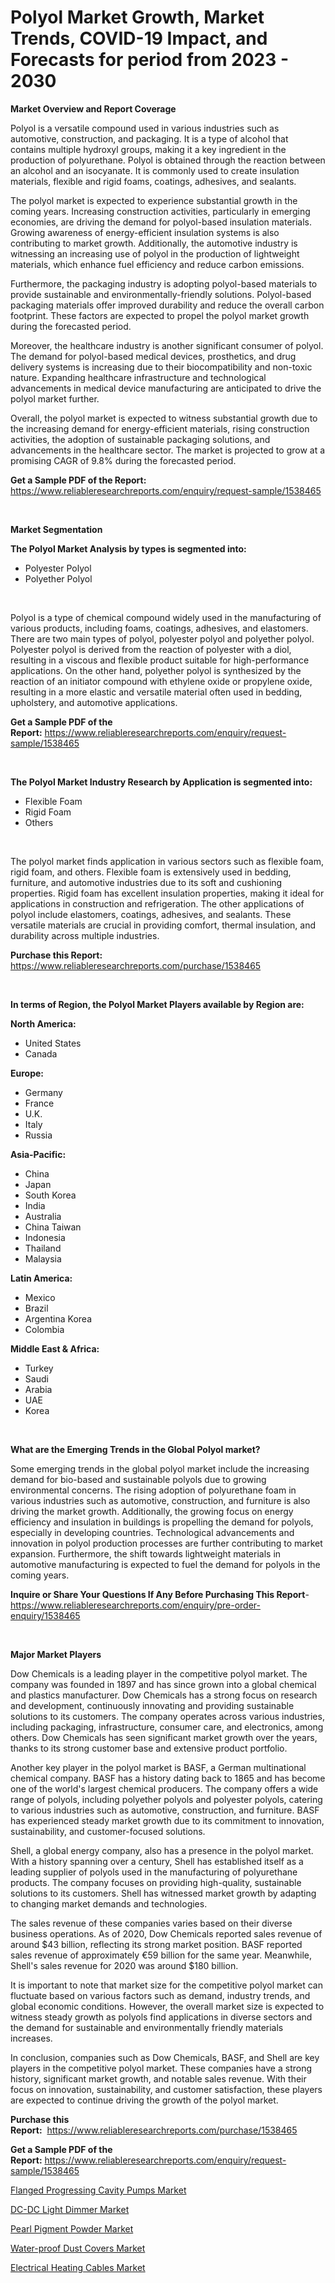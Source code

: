 <p><h1>Polyol Market Growth, Market Trends, COVID-19 Impact, and Forecasts for period from 2023 - 2030</h1></p><p><strong>Market Overview and Report Coverage</strong></p>
<p><p>Polyol is a versatile compound used in various industries such as automotive, construction, and packaging. It is a type of alcohol that contains multiple hydroxyl groups, making it a key ingredient in the production of polyurethane. Polyol is obtained through the reaction between an alcohol and an isocyanate. It is commonly used to create insulation materials, flexible and rigid foams, coatings, adhesives, and sealants.</p><p>The polyol market is expected to experience substantial growth in the coming years. Increasing construction activities, particularly in emerging economies, are driving the demand for polyol-based insulation materials. Growing awareness of energy-efficient insulation systems is also contributing to market growth. Additionally, the automotive industry is witnessing an increasing use of polyol in the production of lightweight materials, which enhance fuel efficiency and reduce carbon emissions.</p><p>Furthermore, the packaging industry is adopting polyol-based materials to provide sustainable and environmentally-friendly solutions. Polyol-based packaging materials offer improved durability and reduce the overall carbon footprint. These factors are expected to propel the polyol market growth during the forecasted period.</p><p>Moreover, the healthcare industry is another significant consumer of polyol. The demand for polyol-based medical devices, prosthetics, and drug delivery systems is increasing due to their biocompatibility and non-toxic nature. Expanding healthcare infrastructure and technological advancements in medical device manufacturing are anticipated to drive the polyol market further.</p><p>Overall, the polyol market is expected to witness substantial growth due to the increasing demand for energy-efficient materials, rising construction activities, the adoption of sustainable packaging solutions, and advancements in the healthcare sector. The market is projected to grow at a promising CAGR of 9.8% during the forecasted period.</p></p>
<p><strong>Get a Sample PDF of the Report:</strong> <a href="https://www.reliableresearchreports.com/enquiry/request-sample/1538465">https://www.reliableresearchreports.com/enquiry/request-sample/1538465</a></p>
<p>&nbsp;</p>
<p><strong>Market Segmentation</strong></p>
<p><strong>The Polyol Market Analysis by types is segmented into:</strong></p>
<p><ul><li>Polyester Polyol</li><li>Polyether Polyol</li></ul></p>
<p>&nbsp;</p>
<p><p>Polyol is a type of chemical compound widely used in the manufacturing of various products, including foams, coatings, adhesives, and elastomers. There are two main types of polyol, polyester polyol and polyether polyol. Polyester polyol is derived from the reaction of polyester with a diol, resulting in a viscous and flexible product suitable for high-performance applications. On the other hand, polyether polyol is synthesized by the reaction of an initiator compound with ethylene oxide or propylene oxide, resulting in a more elastic and versatile material often used in bedding, upholstery, and automotive applications.</p></p>
<p><strong>Get a Sample PDF of the Report:</strong>&nbsp;<a href="https://www.reliableresearchreports.com/enquiry/request-sample/1538465">https://www.reliableresearchreports.com/enquiry/request-sample/1538465</a></p>
<p>&nbsp;</p>
<p><strong>The Polyol Market Industry Research by Application is segmented into:</strong></p>
<p><ul><li>Flexible Foam</li><li>Rigid Foam</li><li>Others</li></ul></p>
<p>&nbsp;</p>
<p><p>The polyol market finds application in various sectors such as flexible foam, rigid foam, and others. Flexible foam is extensively used in bedding, furniture, and automotive industries due to its soft and cushioning properties. Rigid foam has excellent insulation properties, making it ideal for applications in construction and refrigeration. The other applications of polyol include elastomers, coatings, adhesives, and sealants. These versatile materials are crucial in providing comfort, thermal insulation, and durability across multiple industries.</p></p>
<p><strong>Purchase this Report:</strong>&nbsp; <a href="https://www.reliableresearchreports.com/purchase/1538465">https://www.reliableresearchreports.com/purchase/1538465</a></p>
<p>&nbsp;</p>
<p><strong>In terms of Region, the Polyol Market Players available by Region are:</strong></p>
<p>
    <p> <strong> North America: </strong>
        <ul>
            <li>United States</li>
            <li>Canada</li>
        </ul>
        </p> 
    <p> <strong> Europe: </strong>
        <ul>
            <li>Germany</li>
            <li>France</li>
            <li>U.K.</li>
            <li>Italy</li>
            <li>Russia</li>
        </ul>
        </p> 
    <p> <strong> Asia-Pacific: </strong>
        <ul>
            <li>China</li>
            <li>Japan</li>
            <li>South Korea</li>
            <li>India</li>
            <li>Australia</li>
            <li>China Taiwan</li>
            <li>Indonesia</li>
            <li>Thailand</li>
            <li>Malaysia</li>
        </ul>
        </p> 
    <p> <strong> Latin America: </strong>
        <ul>
            <li>Mexico</li>
            <li>Brazil</li>
            <li>Argentina Korea</li>
            <li>Colombia</li>
        </ul>
        </p> 
    <p> <strong> Middle East & Africa: </strong>
        <ul>
            <li>Turkey</li>
            <li>Saudi</li>
            <li>Arabia</li>
            <li>UAE</li>
            <li>Korea</li>
        </ul>
    </p>
    </p>
<p>&nbsp;</p>
<p><strong>What are the Emerging Trends in the Global Polyol market?</strong></p>
<p><p>Some emerging trends in the global polyol market include the increasing demand for bio-based and sustainable polyols due to growing environmental concerns. The rising adoption of polyurethane foam in various industries such as automotive, construction, and furniture is also driving the market growth. Additionally, the growing focus on energy efficiency and insulation in buildings is propelling the demand for polyols, especially in developing countries. Technological advancements and innovation in polyol production processes are further contributing to market expansion. Furthermore, the shift towards lightweight materials in automotive manufacturing is expected to fuel the demand for polyols in the coming years.</p></p>
<p><strong>Inquire or Share Your Questions If Any Before Purchasing This Report</strong>- <a href="https://www.reliableresearchreports.com/enquiry/pre-order-enquiry/1538465">https://www.reliableresearchreports.com/enquiry/pre-order-enquiry/1538465</a></p>
<p>&nbsp;</p>
<p><strong>Major Market Players</strong></p>
<p><p>Dow Chemicals is a leading player in the competitive polyol market. The company was founded in 1897 and has since grown into a global chemical and plastics manufacturer. Dow Chemicals has a strong focus on research and development, continuously innovating and providing sustainable solutions to its customers. The company operates across various industries, including packaging, infrastructure, consumer care, and electronics, among others. Dow Chemicals has seen significant market growth over the years, thanks to its strong customer base and extensive product portfolio.</p><p>Another key player in the polyol market is BASF, a German multinational chemical company. BASF has a history dating back to 1865 and has become one of the world's largest chemical producers. The company offers a wide range of polyols, including polyether polyols and polyester polyols, catering to various industries such as automotive, construction, and furniture. BASF has experienced steady market growth due to its commitment to innovation, sustainability, and customer-focused solutions.</p><p>Shell, a global energy company, also has a presence in the polyol market. With a history spanning over a century, Shell has established itself as a leading supplier of polyols used in the manufacturing of polyurethane products. The company focuses on providing high-quality, sustainable solutions to its customers. Shell has witnessed market growth by adapting to changing market demands and technologies.</p><p>The sales revenue of these companies varies based on their diverse business operations. As of 2020, Dow Chemicals reported sales revenue of around $43 billion, reflecting its strong market position. BASF reported sales revenue of approximately €59 billion for the same year. Meanwhile, Shell's sales revenue for 2020 was around $180 billion.</p><p>It is important to note that market size for the competitive polyol market can fluctuate based on various factors such as demand, industry trends, and global economic conditions. However, the overall market size is expected to witness steady growth as polyols find applications in diverse sectors and the demand for sustainable and environmentally friendly materials increases.</p><p>In conclusion, companies such as Dow Chemicals, BASF, and Shell are key players in the competitive polyol market. These companies have a strong history, significant market growth, and notable sales revenue. With their focus on innovation, sustainability, and customer satisfaction, these players are expected to continue driving the growth of the polyol market.</p></p>
<p><strong>Purchase this Report:</strong>&nbsp;&nbsp;<a href="https://www.reliableresearchreports.com/purchase/1538465">https://www.reliableresearchreports.com/purchase/1538465</a></p>
<p></p>
<p><strong>Get a Sample PDF of the Report:</strong>&nbsp;<a href="https://www.reliableresearchreports.com/enquiry/request-sample/1538465">https://www.reliableresearchreports.com/enquiry/request-sample/1538465</a></p>
<p><p><a href="https://medium.com/@jerrodhilll68/flanged-progressing-cavity-pumps-market-size-market-outlook-and-market-forecast-2023-to-2030-ea21e0f0bd48">Flanged Progressing Cavity Pumps Market</a></p><p><a href="https://medium.com/@shubham99912151/dc-dc-light-dimmer-market-competitive-analysis-market-trends-and-forecast-to-2030-92a5dc7f4bc7">DC-DC Light Dimmer Market</a></p><p><a href="https://github.com/sofayahoo2023/Market-Research-Report-List-1/blob/main/pearl-pigment-powder-market.md">Pearl Pigment Powder Market</a></p><p><a href="https://medium.com/@zoeyjohns1903/water-proof-dust-covers-market-the-key-to-successful-business-strategy-forecast-till-2030-19056c6bdef9">Water-proof Dust Covers Market</a></p><p><a href="https://github.com/vimar16th/Market-Research-Report-List-1/blob/main/electrical-heating-cables-market.md">Electrical Heating Cables Market</a></p></p>